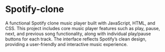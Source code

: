 # Spotify-clone
A functional Spotify clone music player built with JavaScript, HTML, and CSS. This project includes core music player features such as play, pause, next, and previous song functionality, along with individual play/pause buttons for each track. The interface reflects Spotify’s clean design, providing a user-friendly and interactive music experience.
